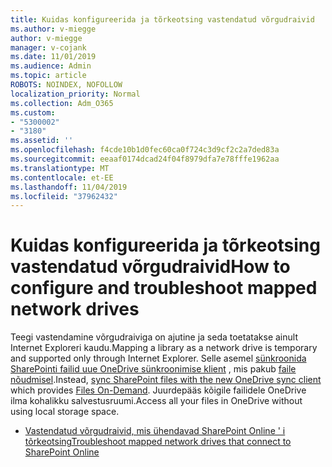 ```yaml
---
title: Kuidas konfigureerida ja tõrkeotsing vastendatud võrgudraivid
ms.author: v-miegge
author: v-miegge
manager: v-cojank
ms.date: 11/01/2019
ms.audience: Admin
ms.topic: article
ROBOTS: NOINDEX, NOFOLLOW
localization_priority: Normal
ms.collection: Adm_O365
ms.custom:
- "5300002"
- "3180"
ms.assetid: ''
ms.openlocfilehash: f4cde10b1d0fec60ca0f724c3d9cf2c2a7ded83a
ms.sourcegitcommit: eeaaf0174dcad24f04f8979dfa7e78fffe1962aa
ms.translationtype: MT
ms.contentlocale: et-EE
ms.lasthandoff: 11/04/2019
ms.locfileid: "37962432"
---
```

# <a name="how-to-configure-and-troubleshoot-mapped-network-drives"></a><span data-ttu-id="d70fc-102">Kuidas konfigureerida ja tõrkeotsing vastendatud võrgudraivid</span><span class="sxs-lookup"><span data-stu-id="d70fc-102">How to configure and troubleshoot mapped network drives</span></span>

<span data-ttu-id="d70fc-103">Teegi vastendamine võrgudraiviga on ajutine ja seda toetatakse ainult Internet Exploreri kaudu.</span><span class="sxs-lookup"><span data-stu-id="d70fc-103">Mapping a library as a network drive is temporary and supported only through Internet Explorer.</span></span> <span data-ttu-id="d70fc-104">Selle asemel [sünkroonida SharePointi failid uue OneDrive sünkroonimise klient](https://support.office.com/article/6de9ede8-5b6e-4503-80b2-6190f3354a88) , mis pakub [faile nõudmisel](https://support.office.com/article/0e6860d3-d9f3-4971-b321-7092438fb38e).</span><span class="sxs-lookup"><span data-stu-id="d70fc-104">Instead, [sync SharePoint files with the new OneDrive sync client](https://support.office.com/article/6de9ede8-5b6e-4503-80b2-6190f3354a88) which provides [Files On-Demand](https://support.office.com/article/0e6860d3-d9f3-4971-b321-7092438fb38e).</span></span> <span data-ttu-id="d70fc-105">Juurdepääs kõigile failidele OneDrive ilma kohalikku salvestusruumi.</span><span class="sxs-lookup"><span data-stu-id="d70fc-105">Access all your files in OneDrive without using local storage space.</span></span>

* [<span data-ttu-id="d70fc-106">Vastendatud võrgudraivid, mis ühendavad SharePoint Online ' i tõrkeotsing</span><span class="sxs-lookup"><span data-stu-id="d70fc-106">Troubleshoot mapped network drives that connect to SharePoint Online</span></span>](https://docs.microsoft.com/sharepoint/support/administration/troubleshoot-mapped-network-drives)